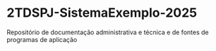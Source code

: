 # 2TDSPJ-SistemaExemplo-2025
Repositório de documentação administrativa e técnica e de fontes de programas de aplicação  
